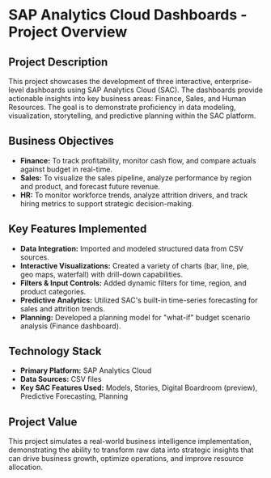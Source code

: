 # SAP Analytics Cloud Dashboards - Project Overview

## Project Description
This project showcases the development of three interactive, enterprise-level dashboards using SAP Analytics Cloud (SAC). The dashboards provide actionable insights into key business areas: Finance, Sales, and Human Resources. The goal is to demonstrate proficiency in data modeling, visualization, storytelling, and predictive planning within the SAC platform.

## Business Objectives
- **Finance:** To track profitability, monitor cash flow, and compare actuals against budget in real-time.
- **Sales:** To visualize the sales pipeline, analyze performance by region and product, and forecast future revenue.
- **HR:** To monitor workforce trends, analyze attrition drivers, and track hiring metrics to support strategic decision-making.

## Key Features Implemented
- **Data Integration:** Imported and modeled structured data from CSV sources.
- **Interactive Visualizations:** Created a variety of charts (bar, line, pie, geo maps, waterfall) with drill-down capabilities.
- **Filters & Input Controls:** Added dynamic filters for time, region, and product categories.
- **Predictive Analytics:** Utilized SAC's built-in time-series forecasting for sales and attrition trends.
- **Planning:** Developed a planning model for "what-if" budget scenario analysis (Finance dashboard).

## Technology Stack
- **Primary Platform:** SAP Analytics Cloud
- **Data Sources:** CSV files
- **Key SAC Features Used:** Models, Stories, Digital Boardroom (preview), Predictive Forecasting, Planning

## Project Value
This project simulates a real-world business intelligence implementation, demonstrating the ability to transform raw data into strategic insights that can drive business growth, optimize operations, and improve resource allocation.
